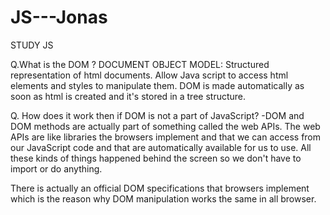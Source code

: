 # JS---Jonas
STUDY JS

Q.What is the DOM ?
DOCUMENT OBJECT MODEL: Structured representation of html documents. Allow Java script to access html elements and styles to manipulate them. 
DOM is made automatically as soon as html is created and it's stored in a tree structure.

Q. How does it work then if DOM is not a part of JavaScript? 
-DOM and DOM methods are actually part of something called the web APIs. The web APIs are like libraries the browsers implement and that we can access from our JavaScript code and
that are automatically available for us to use. All these kinds of things happened behind the screen so we don't have to import or do anything.

There is actually an official DOM specifications that browsers implement which is the reason why DOM manipulation works the same in all browser.
